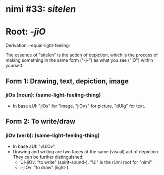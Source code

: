 # nimi #33: *sitelen*
# Root: *-jiO*
Derivation: -equal-light-feeling-

The essence of "sitelen" is the action of depiction, which is the process of making something in the same form ("-j-") as what you see ("iO") within yourself.

## Form 1: Drawing, text, depiction, image
### jiOs (noun): (same-light-feeling-thing)
* In base aUI: "jiOs" for "image, "jiOvs" for picture, "dUIg" for text.

## Form 2: To write/draw
### jiOv (verb): (same-light-feeling-thing)
* In base aUI: "vUiOv"
* Drawing and writing are two faces of the same (visual) act of depiction. They can be further distinguished:
  * UI-jiOv: "to write" (spirit-sound-). "UI" is the rUmI root for "nimi"
  * i-jiOv: "to draw" (light-).
